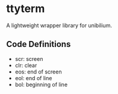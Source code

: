 # ttyterm

A lightweight wrapper library for unibilium.

## Code Definitions

* scr: screen
* clr: clear
* eos: end of screen
* eol: end of line
* bol: beginning of line
